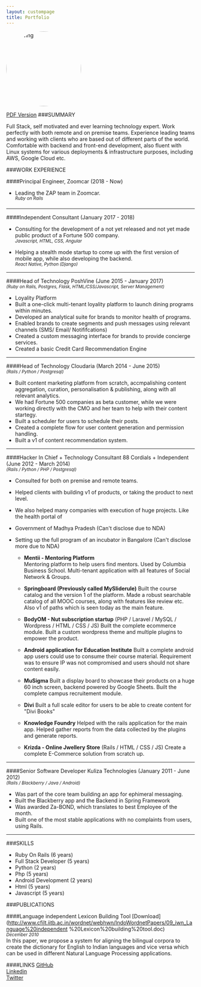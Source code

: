 ```yaml
---
layout: custompage
title: Portfolio
---
```


<img src="https://www.gravatar.com/avatar/548d51c49e6b3605e987b396018b85d1?s=500" alt="Drawing" style="width: 200px;border-radius:50%;margin:0 auto;"/>


[PDF Version](https://dl.dropboxusercontent.com/u/56592400/Aram-Bhusal.pdf)
###SUMMARY

Full Stack, self motivated and ever learning technology expert.
Work perfectly with both remote and on premise teams.
Experience leading teams and working with clients who are based out of different parts of the world.
Comfortable with backend and front-end development, also fluent with Linux systems for various deployments & infrastructure purposes, including AWS, Google Cloud etc.

###WORK EXPERIENCE

####Principal Engineer, Zoomcar
(2018 - Now)

- Leading the ZAP team in Zoomcar.<br>
*<sup>Ruby on Rails*</sup>

****

####Independent Consultant
(January 2017 - 2018)

- Consulting for the development of a not yet released and not yet made public product
of a Fortune 500 company.<br>
*<sup>Javascript, HTML, CSS, Angular*</sup>

- Helping a stealth mode startup to come up with the first version of mobile app, while also developing the backend.<br>
*<sup>React Native, Python (Django)</sup>*

****

####Head of Technology
PoshVine (June 2015 - January 2017)<br>
*<sup>(Ruby on Rails, Postgres, Flask, HTML/CSS/Javascript, Server Management)</sup>*

- Loyality Platform
- Built a one-click multi-tenant loyality platform to launch dining programs within minutes.
- Developed an analytical suite for brands to monitor health of programs.
- Enabled brands to create segments and push messages using relevant channels (SMS/ Email/ Notififcations)
- Created a custom messaging interface for brands to provide concierge services.
- Created a basic Credit Card Recommendation Engine

****

####Head of Technology
Cloudaria (March 2014 - June 2015) <br>
*<sup>(Rails / Python / Postgresql)</sup>*

- Built content marketing platform from scratch, accmpalishing content aggregation, curation, personalisation & publishing, along with all relevant analytics.
- We had Fortune 500 companies as beta customer, while we were working directly with the CMO and her team to help with their content startegy.
- Built a scheduler for users to schedule their posts.
- Created a complete flow for user content generation and permission handling.
- Built a v1 of content recommendation system.

****

####Hacker In Chief + Technology Consultant
88 Cordials + Independent (June 2012 - March 2014)<br>
*<sup>(Rails / Python / PHP / Postgresql)</sup>*

- Consulted for both on premise and remote teams.
- Helped clients with building v1 of products, or taking the product to next level.
- We also helped many companies with execution of huge projects. Like the health portal of
- Government of Madhya Pradesh (Can't disclose due to NDA)
- Setting up the full program of an incubator in Bangalore (Can't disclose more due to NDA)

  * __Mentii - Mentoring Platform__<br>
Mentoring platform to help users find mentors.
Used by Columbia Business School. Multi-tenant application with all features of Social Network & Groups.

  * __Springboard (Previously called MySliderule)__
Built the course catalog and the version 1 of the platform.
Made a robust searchable catalog of all MOOC courses, along with features like review etc. Also v1 of paths
which is seen today as the main feature.

  * __BodyOM - Nut subscription startup__
(PHP / Laravel / MySQL / Wordpress / HTML / CSS / JS)
Built the complete ecommerce module. Built a custom wordpress theme and multiple plugins to empower the product.

  * __Android application for Education Institute__
Built a complete android app users could use to consume their course material.
Requirement was to ensure IP was not compromised and users should not share content easily.

  * __MuSigma__
Built a display board to showcase their products on a huge 60 inch screen, backend powered by Google Sheets.
Built the complete campus recruitement module.

  * __Divi__
Built a full scale editor for users to be able to create content for "Divi Books"

  * __Knowledge Foundry__
Helped with the rails application for the main app.
Helped gather reports from the data collected by the plugins and generate reports.

  * __Krizda - Online Jwellery Store__
(Rails / HTML / CSS / JS)
Create a complete E-Commerce solution from scratch up.


****

####Senior Software Developer
Kuliza Technologies  (January 2011 - June 2012)<br>
*<sup>(Rails / Blackberry / Java / Android)</sup>*

- Was part of the core team building an app for ephimeral messaging.
- Built the Blackberry app and the Backend in Spring Framework
- Was awarded Za-BOND, which translates to best Employee of the month.
- Built one of the most stable applications with no complaints from users, using Rails.

****

###SKILLS

- Ruby On Rails (6 years)
- Full Stack Developer (5 years)
- Python (2 years)
- Php (5 years)
- Android Development (2 years)
- Html (5 years)
- Javascript (5 years)




###PUBLICATIONS

####Language independent Lexicon Building Tool
[Download](http://www.cfilt.iitb.ac.in/wordnet/webhwn/IndoWordnetPapers/09_iwn_Language%20independent %20Lexicon%20building%20tool.doc)
<br>
*<sup>December 2010</sup>*<br>
In this paper, we propose a system for aligning the bilingual corpora to create the dictionary for English to Indian languages and vice versa which can be used in different Natural Language Processing applications.



####LINKS
[GitHub](http://github.com/phoenixwizard) <br>
[Linkedin](https://in.linkedin.com/in/arambhusal) <br>
[Twitter](https://twitter.com/phoenixwizard) <br>

